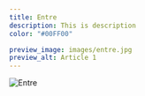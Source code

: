 ```yaml
---
title: Entre
description: This is description
color: "#00FF00"

preview_image: images/entre.jpg
preview_alt: Article 1
---
```


![Entre](/images/entre.jpg)

